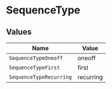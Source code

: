 # SequenceType


## Values

| Name                    | Value                   |
| ----------------------- | ----------------------- |
| `SequenceTypeOneoff`    | oneoff                  |
| `SequenceTypeFirst`     | first                   |
| `SequenceTypeRecurring` | recurring               |